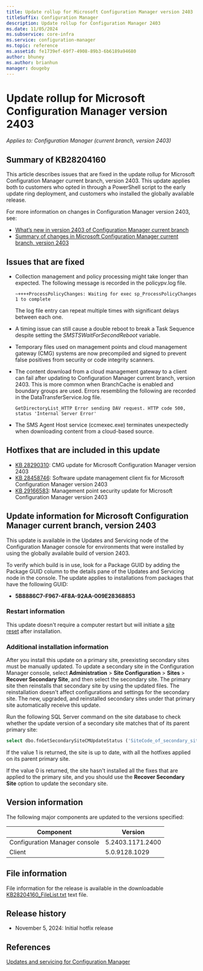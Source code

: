 ```yaml
---
title: Update rollup for Microsoft Configuration Manager version 2403
titleSuffix: Configuration Manager
description: Update rollup for Configuration Manager 2403
ms.date: 11/05/2024
ms.subservice: core-infra
ms.service: configuration-manager
ms.topic: reference
ms.assetid: fe1739ef-69f7-4908-89b3-6b6189a94680
author: bhuney
ms.author: brianhun
manager: dougeby
---
```


# Update rollup for Microsoft Configuration Manager version 2403

*Applies to: Configuration Manager (current branch, version 2403)*

## Summary of KB28204160
This article describes issues that are fixed in the update rollup for Microsoft Configuration Manager current branch, version 2403. This update applies both to customers who opted in through a PowerShell script to the early update ring deployment, and customers who installed the globally available release.

For more information on changes in Configuration Manager version 2403, see:

- [What’s new in version 2403 of Configuration Manager current branch](../../core/plan-design/changes/whats-new-in-version-2403.md)
- [Summary of changes in Microsoft Configuration Manager current branch, version 2403](../../hotfix/2403/26186448.md)

## Issues that are fixed
<!-- 28289696 -->
- Collection management and policy processing might take longer than expected. The following message is recorded in the policypv.log file.
   ```console
   ~++++ProcessPolicyChanges: Waiting for exec sp_ProcessPolicyChanges 1 to complete
   ```
   The log file entry can repeat multiple times with significant delays between each one.
<!-- 28532360 -->
- A timing issue can still cause a double reboot to break a Task Sequence despite setting the *SMSTSWaitForSecondReboot* variable.

<!-- 28755111 -->
- Temporary files used on management points and cloud management gateway (CMG) systems are now precompiled and signed to prevent false positives from security or code integrity scanners.

<!-- 28485036 -->
- The content download from a cloud management gateway to a client can fail after updating to Configuration Manager current branch, version 2403. This is more common when BranchCache is enabled and boundary groups are used. Errors resembling the following are recorded in the DataTransferService.log file.
   ```console
   GetDirectoryList_HTTP Error sending DAV request. HTTP code 500, status 'Internal Server Error'
   ```
<!-- 28179664 -->
- The SMS Agent Host service (ccmexec.exe) terminates unexpectedly when downloading content from a cloud-based source.


## Hotfixes that are included in this update

- [KB 28290310](../../hotfix/2403/28290310.md): CMG update for Microsoft Configuration Manager version 2403
- [KB 28458746](../../hotfix/2403/28458746.md): Software update management client fix for Microsoft Configuration Manager version 2403
- [KB 29166583](../../hotfix/2403/29166583.md): Management point security update for Microsoft Configuration Manager version 2403

## Update information for Microsoft Configuration Manager current branch, version 2403

This update is available in the Updates and Servicing node of the Configuration Manager console for environments that were installed by using the globally available build of version 2403.

<!-- Members of the Configuration Manager Technology Adoption Program (TAP) must first apply the private TAP rollup before this update is displayed. -->

To verify which build is in use, look for a Package GUID by adding the Package GUID column to the details pane of the Updates and Servicing node in the console. The update applies to installations from packages that have the following GUID:

- **5B8886C7-F967-4F8A-92AA-009E28368853**

### Restart information

This update doesn't require a computer restart but will initiate a [site reset](../../core/servers/manage/modify-your-infrastructure.md#bkmk_reset) after installation.

### Additional installation information

After you install this update on a primary site, preexisting secondary sites must be manually updated. To update a secondary site in the Configuration Manager console, select **Administration** > **Site Configuration** > **Sites** >  **Recover Secondary Site**, and then select the secondary site. The primary site then reinstalls that secondary site by using the updated files. The reinstallation doesn't affect configurations and settings for the secondary site. The new, upgraded, and reinstalled secondary sites under that primary site automatically receive this update.

Run the following SQL Server command on the site database to check whether the update version of a secondary site matches that of its parent primary site:

```sql
select dbo.fnGetSecondarySiteCMUpdateStatus ('SiteCode_of_secondary_site')
```

If the value 1 is returned, the site is up to date, with all the hotfixes applied on its parent primary site.

If the value 0 is returned, the site hasn't installed all the fixes that are applied to the primary site, and you should use the **Recover Secondary Site** option to update the secondary site.

## Version information

The following major components are updated to the versions specified:

| Component | Version |
|---|---|
| Configuration Manager console | 5.2403.1171.2400 |
| Client | 5.0.9128.1029 |

## File information

File information for the release is available in the downloadable [KB28204160_FileList.txt](https://aka.ms/KB28204160_FileList) text file.

## Release history

- November 5, 2024: Initial hotfix release

## References

[Updates and servicing for Configuration Manager](../../core/servers/manage/updates.md)
